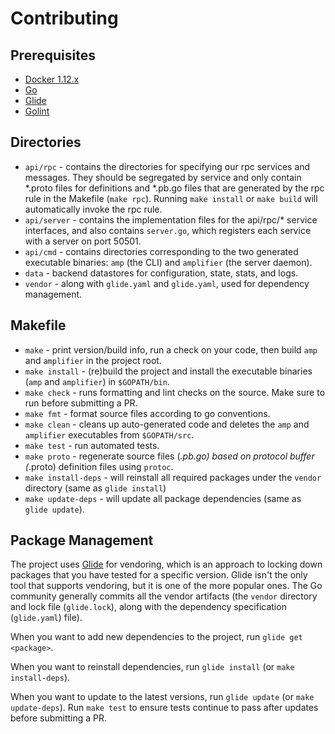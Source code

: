 # Contributing

## Prerequisites

* [Docker 1.12.x](https://www.docker.com/products/docker)
* [Go](https://golang.org/dl/)
* [Glide](https://glide.sh)
* [Golint](https://github.com/golang/lint/golint)

## Directories

* `api/rpc` - contains the directories for specifying our rpc services and messages. They should be segregated by service and only contain *.proto files for definitions and *.pb.go files that are generated by the rpc rule in the Makefile (`make rpc`). Running `make install` or `make build` will automatically invoke the rpc rule.
* `api/server` - contains the implementation files for the api/rpc/* service interfaces, and also contains `server.go`, which registers each service with a server on port 50501.
* `api/cmd` - contains directories corresponding to the two generated executable binaries: `amp` (the CLI) and `amplifier` (the server daemon).
* `data` - backend datastores for configuration, state, stats, and logs.
* `vendor` - along with `glide.yaml` and `glide.yaml`, used for dependency management.

## Makefile

* `make` - print version/build info, run a check on your code, then build `amp` and `amplifier` in the project root.
* `make install` - (re)build the project and install the executable binaries (`amp` and `amplifier`) in `$GOPATH/bin`.
* `make check` - runs formatting and lint checks on the source. Make sure to run before submitting a PR.
* `make fmt` - format source files according to go conventions.
* `make clean` - cleans up auto-generated code and deletes the `amp` and `amplifier` executables from `$GOPATH/src`.
* `make test` - run automated tests.
* `make proto` - regenerate source files (*.pb.go) based on protocol buffer (*.proto) definition files using `protoc`.
* `make install-deps` - will reinstall all required packages under the `vendor` directory (same as `glide install`)
* `make update-deps` - will update all package dependencies (same as `glide update`).

## Package Management

The project uses [Glide](https://glide.sh/) for vendoring, which is an approach to locking down packages that you have tested for a specific
version. Glide isn't the only tool that supports vendoring, but it is one of the more popular ones. The Go community generally commits all the
vendor artifacts (the `vendor` directory and lock file (`glide.lock`), along with the dependency specification (`glide.yaml`) file).

When you want to add new dependencies to the project, run `glide get <package>`.

When you want to reinstall dependencies, run `glide install` (or `make install-deps`).

When you want to update to the latest versions, run `glide update` (or `make update-deps`). Run `make test` to ensure tests continue to pass after updates
before submitting a PR.

